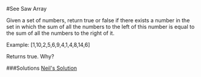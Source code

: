 #See Saw Array

Given a set of numbers, return true or false if there exists a number in the set in which the sum of all the numbers to the left of this number is equal to the sum of all the numbers to the right of it. 

Example: [1,10,2,5,6,9,4,1,4,8,14,6]

Returns true. Why?

###Solutions
[Neil's Solution](https://github.com/adowns01/Intro-to-Whiteboarding-DBC/blob/master/solutions/see_saw_neil.rb)